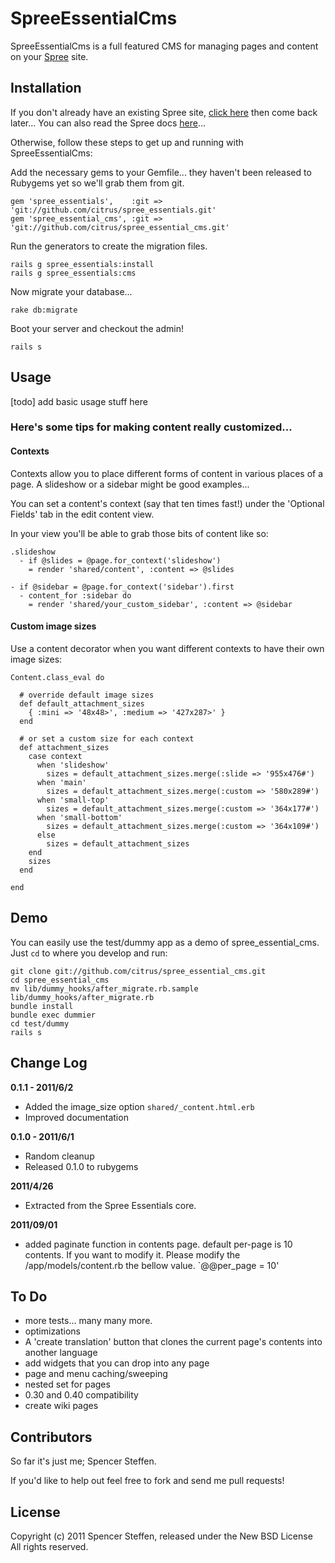 SpreeEssentialCms
=================

SpreeEssentialCms is a full featured CMS for managing pages and content on your [Spree](http://spreecommerce.com) site.

Installation
------------

If you don't already have an existing Spree site, [click here](https://gist.github.com/946719) then come back later... You can also read the Spree docs [here](http://spreecommerce.com/documentation/getting_started.html)...

Otherwise, follow these steps to get up and running with SpreeEssentialCms:

Add the necessary gems to your Gemfile... they haven't been released to Rubygems yet so we'll grab them from git.

    gem 'spree_essentials',    :git => 'git://github.com/citrus/spree_essentials.git'
    gem 'spree_essential_cms', :git => 'git://github.com/citrus/spree_essential_cms.git'

Run the generators to create the migration files.

    rails g spree_essentials:install
    rails g spree_essentials:cms

Now migrate your database...

    rake db:migrate
    
Boot your server and checkout the admin!

    rails s
    


Usage
-----

[todo] add basic usage stuff here


### Here's some tips for making content really customized...


#### Contexts

Contexts allow you to place different forms of content in various places of a page. A slideshow or a sidebar might be good examples...

You can set a content's context (say that ten times fast!) under the 'Optional Fields' tab in the edit content view.

In your view you'll be able to grab those bits of content like so:

    
    .slideshow
      - if @slides = @page.for_context('slideshow')
        = render 'shared/content', :content => @slides
    
    - if @sidebar = @page.for_context('sidebar').first
      - content_for :sidebar do
        = render 'shared/your_custom_sidebar', :content => @sidebar  




#### Custom image sizes

Use a content decorator when you want different contexts to have their own image sizes:


    Content.class_eval do 
    
      # override default image sizes
      def default_attachment_sizes
        { :mini => '48x48>', :medium => '427x287>' }
      end
      
      # or set a custom size for each context
      def attachment_sizes
        case context
          when 'slideshow'
            sizes = default_attachment_sizes.merge(:slide => '955x476#')
          when 'main'
            sizes = default_attachment_sizes.merge(:custom => '580x289#')
          when 'small-top'
            sizes = default_attachment_sizes.merge(:custom => '364x177#')
          when 'small-bottom'
            sizes = default_attachment_sizes.merge(:custom => '364x109#') 
          else
            sizes = default_attachment_sizes
        end
        sizes
      end
    
    end





    
Demo
----

You can easily use the test/dummy app as a demo of spree_essential_cms. Just `cd` to where you develop and run:
    
    git clone git://github.com/citrus/spree_essential_cms.git
    cd spree_essential_cms
    mv lib/dummy_hooks/after_migrate.rb.sample lib/dummy_hooks/after_migrate.rb
    bundle install
    bundle exec dummier
    cd test/dummy
    rails s
    

Change Log
----------

**0.1.1 - 2011/6/2**

* Added the image_size option `shared/_content.html.erb`
* Improved documentation


**0.1.0 - 2011/6/1**

* Random cleanup
* Released 0.1.0 to rubygems


**2011/4/26**

* Extracted from the Spree Essentials core.

**2011/09/01**

* added paginate function in contents page.
    default per-page is 10 contents.
    If you want to modify it.
    Please modify the /app/models/content.rb the bellow value.
    `@@per_page = 10'


To Do
-----

* more tests... many many more.
* optimizations
* A 'create translation' button that clones the current page's contents into another language
* add widgets that you can drop into any page
* page and menu caching/sweeping
* nested set for pages
* 0.30 and 0.40 compatibility
* create wiki pages


Contributors
------------

So far it's just me; Spencer Steffen. 

If you'd like to help out feel free to fork and send me pull requests!


License
-------

Copyright (c) 2011 Spencer Steffen, released under the New BSD License All rights reserved.
